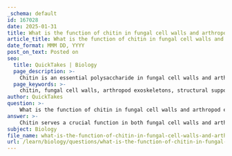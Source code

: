 ```yaml
---
_schema: default
id: 167028
date: 2025-01-31
title: What is the function of chitin in fungal cell walls and arthropod exoskeletons?
article_title: What is the function of chitin in fungal cell walls and arthropod exoskeletons?
date_format: MMM DD, YYYY
post_on_text: Posted on
seo:
  title: QuickTakes | Biology
  page_description: >-
    Chitin is an essential polysaccharide in fungal cell walls and arthropod exoskeletons, providing structural support and protection through its strong and durable composition.
  page_keywords: >-
    chitin, fungal cell walls, arthropod exoskeletons, structural support, protection, polysaccharide, N-acetylglucosamine, β-1,4 glycosidic bonds, durability, environmental stresses, pathogens, cellulose, rigid structure, exoskeleton, physical protection, body structure, mobility, carbohydrates, biological systems
author: QuickTakes
question: >-
    What is the function of chitin in fungal cell walls and arthropod exoskeletons?
answer: >-
    Chitin serves a crucial function in both fungal cell walls and arthropod exoskeletons by providing structural support and protection. It is a polysaccharide composed of N-acetylglucosamine monomers linked by β-1,4 glycosidic bonds. This unique structure contributes to its strength and durability, making it an essential component for maintaining the integrity of these organisms.\n\nIn fungal cell walls, chitin helps to form a rigid structure that protects the cells from environmental stresses and pathogens. It acts similarly to cellulose in plants, providing a framework that supports the overall shape and stability of the fungal cells.\n\nIn arthropods, chitin is a key component of the exoskeleton, which serves multiple functions. The exoskeleton not only provides physical protection against predators and environmental hazards but also supports the body structure of the organism. The strength of chitin allows arthropods to maintain their shape and resist deformation, which is vital for their mobility and survival.\n\nOverall, chitin exemplifies the diverse roles that carbohydrates can play in biological systems, particularly in providing structural integrity and protection in various organisms.
subject: Biology
file_name: what-is-the-function-of-chitin-in-fungal-cell-walls-and-arthropod-exoskeletons.md
url: /learn/biology/questions/what-is-the-function-of-chitin-in-fungal-cell-walls-and-arthropod-exoskeletons
---
```


&nbsp;